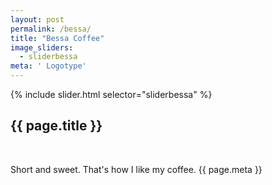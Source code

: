 ```yaml
---
layout: post
permalink: /bessa/
title: "Bessa Coffee"
image_sliders:
  - sliderbessa
meta: ' Logotype'
---
```


<section class="section fadeup clear">

<div class="col-1-4 grid-mar float_left">
  <div id="slideshow">
  {% include slider.html selector="sliderbessa" %}

  <div class="txt-centre">
    <h2>{{ page.title }}</h2><br>
    <p>Short and sweet. That's how I like my coffee. <span class="meta">{{ page.meta }}</span></p>
  </div>
  </div>
</div>

</section>
